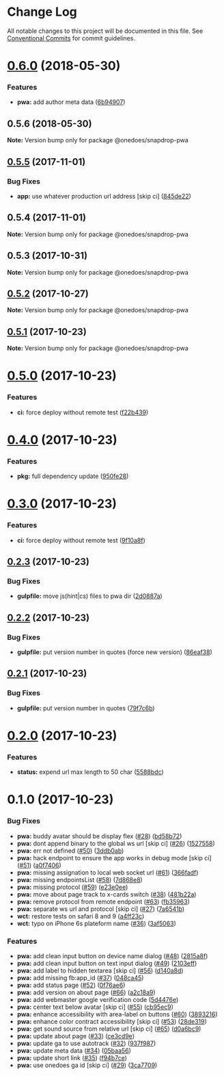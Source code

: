 # Change Log

All notable changes to this project will be documented in this file.
See [Conventional Commits](https://conventionalcommits.org) for commit guidelines.

<a name="0.6.0"></a>
# [0.6.0](https://github.com/onedoes/snapdrop/compare/v0.5.6...v0.6.0) (2018-05-30)


### Features

* **pwa:** add author meta data ([6b94907](https://github.com/onedoes/snapdrop/commit/6b94907))




<a name="0.5.6"></a>
## 0.5.6 (2018-05-30)




**Note:** Version bump only for package @onedoes/snapdrop-pwa

<a name="0.5.5"></a>
## [0.5.5](https://github.com/onedoes/snapdrop/compare/v0.5.4...v0.5.5) (2017-11-01)


### Bug Fixes

* **app:** use whatever production url address [skip ci] ([845de22](https://github.com/onedoes/snapdrop/commit/845de22))




<a name="0.5.4"></a>
## 0.5.4 (2017-11-01)




**Note:** Version bump only for package @onedoes/snapdrop-pwa

<a name="0.5.3"></a>
## 0.5.3 (2017-10-31)




**Note:** Version bump only for package @onedoes/snapdrop-pwa

<a name="0.5.2"></a>
## [0.5.2](https://github.com/douglasduteil/snapdrop/compare/v0.5.1...v0.5.2) (2017-10-27)




**Note:** Version bump only for package @onedoes/snapdrop-pwa

<a name="0.5.1"></a>
## [0.5.1](https://github.com/douglasduteil/snapdrop/compare/v0.5.0...v0.5.1) (2017-10-23)




**Note:** Version bump only for package @onedoes/snapdrop-pwa

<a name="0.5.0"></a>
# [0.5.0](https://github.com/douglasduteil/snapdrop/compare/v0.4.0...v0.5.0) (2017-10-23)


### Features

* **ci:** force deploy without remote test ([f22b439](https://github.com/douglasduteil/snapdrop/commit/f22b439))




<a name="0.4.0"></a>
# [0.4.0](https://github.com/douglasduteil/snapdrop/compare/v0.3.0...v0.4.0) (2017-10-23)


### Features

* **pkg:** full dependency update ([950fe28](https://github.com/douglasduteil/snapdrop/commit/950fe28))




<a name="0.3.0"></a>
# [0.3.0](https://github.com/douglasduteil/snapdrop/compare/v0.2.3...v0.3.0) (2017-10-23)


### Features

* **ci:** force deploy without remote test ([9f10a8f](https://github.com/douglasduteil/snapdrop/commit/9f10a8f))




<a name="0.2.3"></a>
## [0.2.3](https://github.com/douglasduteil/snapdrop/compare/v0.2.2...v0.2.3) (2017-10-23)


### Bug Fixes

* **gulpfile:** move js(hint|cs) files to pwa dir ([2d0887a](https://github.com/douglasduteil/snapdrop/commit/2d0887a))




<a name="0.2.2"></a>
## [0.2.2](https://github.com/douglasduteil/snapdrop/compare/v0.2.1...v0.2.2) (2017-10-23)


### Bug Fixes

* **gulpfile:** put version number in quotes (force new version) ([86eaf38](https://github.com/douglasduteil/snapdrop/commit/86eaf38))




<a name="0.2.1"></a>
## [0.2.1](https://github.com/douglasduteil/snapdrop/compare/v0.2.0...v0.2.1) (2017-10-23)


### Bug Fixes

* **gulpfile:** put version number in quotes ([79f7c6b](https://github.com/douglasduteil/snapdrop/commit/79f7c6b))




<a name="0.2.0"></a>
# [0.2.0](https://github.com/douglasduteil/snapdrop/compare/v0.1.0...v0.2.0) (2017-10-23)


### Features

* **status:** expend url max length to 50 char ([5588bdc](https://github.com/douglasduteil/snapdrop/commit/5588bdc))




<a name="0.1.0"></a>
# 0.1.0 (2017-10-23)


### Bug Fixes

* **pwa:** buddy avatar should be display flex ([#28](https://github.com/douglasduteil/snapdrop/issues/28)) ([bd58b72](https://github.com/douglasduteil/snapdrop/commit/bd58b72))
* **pwa:** dont append binary to the global ws url [skip ci] ([#26](https://github.com/douglasduteil/snapdrop/issues/26)) ([1527558](https://github.com/douglasduteil/snapdrop/commit/1527558))
* **pwa:** err not defined ([#50](https://github.com/douglasduteil/snapdrop/issues/50)) ([3ddb0ab](https://github.com/douglasduteil/snapdrop/commit/3ddb0ab))
* **pwa:** hack endpoint to ensure the app works in debug mode [skip ci] ([#51](https://github.com/douglasduteil/snapdrop/issues/51)) ([a0f7406](https://github.com/douglasduteil/snapdrop/commit/a0f7406))
* **pwa:** missing assignation to local web socket url ([#61](https://github.com/douglasduteil/snapdrop/issues/61)) ([366fadf](https://github.com/douglasduteil/snapdrop/commit/366fadf))
* **pwa:** missing endpointsList ([#58](https://github.com/douglasduteil/snapdrop/issues/58)) ([7d868e8](https://github.com/douglasduteil/snapdrop/commit/7d868e8))
* **pwa:** missing protocol ([#59](https://github.com/douglasduteil/snapdrop/issues/59)) ([e23e0ee](https://github.com/douglasduteil/snapdrop/commit/e23e0ee))
* **pwa:** move about page track to x-cards switch ([#38](https://github.com/douglasduteil/snapdrop/issues/38)) ([481b22a](https://github.com/douglasduteil/snapdrop/commit/481b22a))
* **pwa:** remove protocol from remote endpoint ([#63](https://github.com/douglasduteil/snapdrop/issues/63)) ([fb35963](https://github.com/douglasduteil/snapdrop/commit/fb35963))
* **pwa:** separate ws url and protocol [skip ci] ([#27](https://github.com/douglasduteil/snapdrop/issues/27)) ([7a6541b](https://github.com/douglasduteil/snapdrop/commit/7a6541b))
* **wct:** restore tests on safari 8 and 9 ([a4ff23c](https://github.com/douglasduteil/snapdrop/commit/a4ff23c))
* **wct:** typo on iPhone 6s plateform name ([#36](https://github.com/douglasduteil/snapdrop/issues/36)) ([3af5063](https://github.com/douglasduteil/snapdrop/commit/3af5063))


### Features

* **pwa:** add clean input button on device name dialog ([#48](https://github.com/douglasduteil/snapdrop/issues/48)) ([2815a8f](https://github.com/douglasduteil/snapdrop/commit/2815a8f))
* **pwa:** add clean input button on text input dialog ([#49](https://github.com/douglasduteil/snapdrop/issues/49)) ([2103eff](https://github.com/douglasduteil/snapdrop/commit/2103eff))
* **pwa:** add label to hidden textarea [skip ci] ([#56](https://github.com/douglasduteil/snapdrop/issues/56)) ([d140a8d](https://github.com/douglasduteil/snapdrop/commit/d140a8d))
* **pwa:** add missing fb:app_id ([#37](https://github.com/douglasduteil/snapdrop/issues/37)) ([048ca45](https://github.com/douglasduteil/snapdrop/commit/048ca45))
* **pwa:** add status page ([#52](https://github.com/douglasduteil/snapdrop/issues/52)) ([0f76ae6](https://github.com/douglasduteil/snapdrop/commit/0f76ae6))
* **pwa:** add version on about page ([#66](https://github.com/douglasduteil/snapdrop/issues/66)) ([a2c18a9](https://github.com/douglasduteil/snapdrop/commit/a2c18a9))
* **pwa:** add webmaster google verification code ([5d4476e](https://github.com/douglasduteil/snapdrop/commit/5d4476e))
* **pwa:** center text below avatar [skip ci] ([#55](https://github.com/douglasduteil/snapdrop/issues/55)) ([cb95ec9](https://github.com/douglasduteil/snapdrop/commit/cb95ec9))
* **pwa:** enhance accessibility with area-label on buttons ([#60](https://github.com/douglasduteil/snapdrop/issues/60)) ([3893216](https://github.com/douglasduteil/snapdrop/commit/3893216))
* **pwa:** enhance color contract accessibility [skip ci] ([#53](https://github.com/douglasduteil/snapdrop/issues/53)) ([28de319](https://github.com/douglasduteil/snapdrop/commit/28de319))
* **pwa:** get sound source from relative url [skip ci] ([#65](https://github.com/douglasduteil/snapdrop/issues/65)) ([d0a6bc9](https://github.com/douglasduteil/snapdrop/commit/d0a6bc9))
* **pwa:** update about page ([#33](https://github.com/douglasduteil/snapdrop/issues/33)) ([ce3cd9e](https://github.com/douglasduteil/snapdrop/commit/ce3cd9e))
* **pwa:** update ga to use autotrack ([#32](https://github.com/douglasduteil/snapdrop/issues/32)) ([937f987](https://github.com/douglasduteil/snapdrop/commit/937f987))
* **pwa:** update meta data ([#34](https://github.com/douglasduteil/snapdrop/issues/34)) ([05baa56](https://github.com/douglasduteil/snapdrop/commit/05baa56))
* **pwa:** update short link ([#35](https://github.com/douglasduteil/snapdrop/issues/35)) ([f94b7ce](https://github.com/douglasduteil/snapdrop/commit/f94b7ce))
* **pwa:** use onedoes ga id [skip ci] ([#29](https://github.com/douglasduteil/snapdrop/issues/29)) ([3ca7709](https://github.com/douglasduteil/snapdrop/commit/3ca7709))
